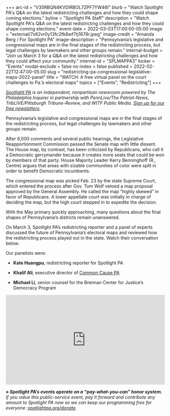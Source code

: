+++
arc-id = "V35RBQN4KVDIRBOL7ZPF7YW46I"
blurb = "Watch Spotlight PA's Q&A on the latest redistricting challenges and how they could shape coming elections."
byline = "Spotlight PA Staff"
description = "Watch Spotlight PA's Q&A on the latest redistricting challenges and how they could shape coming elections."
event-date = 2022-03-03T17:00:00-05:00
image = "external/7x62vr0y13fc2fk8wf7tj1678r.jpeg"
image-credit = "Amanda Berg / For Spotlight PA"
image-description = "Pennsylvania’s legislative and congressional maps are in the final stages of the redistricting process, but legal challenges by lawmakers and other groups remain."
internal-budget = "Join us March 3 for a Q&A on the latest redistricting challenges and how they could affect your community."
internal-id = "SPLMAPPA3"
kicker = "Events"
modal-exclude = false
no-index = false
published = 2022-02-22T12:47:00-05:00
slug = "redistricting-pa-congressional-legislative-maps-2022-panel"
title = "WATCH: A free virtual panel on the court challenges to Pa.’s electoral maps"
topics = ["Events", "Redistricting"]
+++

<a href="https://lesspage.com/"><i>Spotlight PA</i></a><i> is an independent, nonpartisan newsroom powered by The Philadelphia Inquirer in partnership with PennLive/The Patriot-News, TribLIVE/Pittsburgh Tribune-Review, and WITF Public Media. </i><a href="https://lesspage.com/newsletters"><i>Sign up for our free newsletters</i></a><i>.</i>

Pennsylvania’s legislative and congressional maps are in the final stages of the redistricting process, but legal challenges by lawmakers and other groups remain.

After 6,000 comments and several public hearings, the Legislative Reapportionment Commission passed the Senate map with little dissent. The House map, by contrast, has been criticized by Republicans, who call it a Democratic gerrymander because it creates more seats that could be won by members of that party. House Majority Leader Kerry Benninghoff (R., Centre) argues that areas with sizable communities of color were split in order to benefit Democratic incumbents.

The congressional map was picked Feb. 23 by the state Supreme Court, which entered the process after Gov. Tom Wolf vetoed a map proposal approved by the General Assembly. He called the map “highly skewed” in favor of Republicans. A lower appellate court was initially in charge of deciding the map, but the high court stepped in to expedite the decision.

With the May primary quickly approaching, many questions about the final shapes of Pennsylvania’s districts remain unanswered.

On March 3, Spotlight PA’s redistricting reporter and a panel of experts discussed the future of Pennsylvania’s electoral maps and reviewed how the redistricting process played out in the state. Watch their conversation below.

Our panelists were:

- <b>Kate Huangpu</b>, redistricting reporter for Spotlight PA

- <b>Khalif Ali</b>, executive director of <a href="https://www.commoncause.org/pennsylvania/">Common Cause PA</a>

- <b>Michael Li</b>, senior counsel for the Brennan Center for Justice’s Democracy Program

<div style="padding:56.25% 0 0 0;position:relative;"><iframe src="https://player.vimeo.com/video/684686898?h=1ad20e7082&amp;badge=0&amp;autopause=0&amp;player_id=0&amp;app_id=58479" frameborder="0" allow="autoplay; fullscreen; picture-in-picture" allowfullscreen style="position:absolute;top:0;left:0;width:100%;height:100%;" title="The Final Stretch"></iframe></div><script src="https://player.vimeo.com/api/player.js"></script>

<i><b>» Spotlight PA’s events operate on a “pay-what-you-can” honor system.</b></i><i> If you value this public-service event, pay it forward and contribute any amount to Spotlight PA now so we can keep our programming free for everyone: </i><a href="http://spotlightpa.org/donate"><i>spotlightpa.org/donate</i></a><i>.</i>

<script src="https://lesspage.com/embed.js" async></script><div data-spl-embed-version="1" data-spl-src="https://lesspage.com/embeds/donate/"></div>
